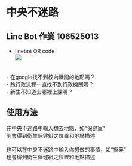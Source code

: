 # 中央不迷路
## Line Bot 作業 106525013
 - linebot QR code<br>
![](https://lh4.googleusercontent.com/OhPoSHmS99vPZPlvxGmBwgKgoTutF5vHVhoKg_TfDKXtE098Q_Hth2wvh-9rGJf_qsyvlaBx2VIWoA=w2878-h1724)

<br>
 - 在google找不到校內機關的地點嗎？<br> 
 - 跑行政流程一直找不到行政機關嗎？<br>
 - 新生不知道去哪裡上課嗎？<br>
 
 
 ## 使用方法
 
在中央不迷路中輸入想去地點，如“保健室” <br>
則會得到衛生保健組之位置和地點描述 <br>
<br>
也可以在中央不迷路中輸入你想做的事情，如“擦藥”<br> 
也會得到衛生保健組之位置和地點描述 <br>